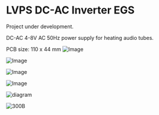 # LVPS DC-AC Inverter EGS

Project under development.

DC-AC 4-8V AC 50Hz power supply for heating audio tubes.

PCB size: 110 x 44 mm
![Image](https://github.com/user-attachments/assets/af36d67a-adfe-43c5-a450-950cb3fb4ff4)

![Image](https://github.com/user-attachments/assets/437346ce-3bf4-4e10-8401-fb9d07904c19)

![Image](https://github.com/user-attachments/assets/be2427a3-78cb-4e86-9e78-e31dfb34a242)

![Image](https://github.com/user-attachments/assets/a3d923b7-ceec-48d9-af9a-49af754f5950)

![diagram](https://github.com/user-attachments/assets/ecf15c73-93f6-4e5f-9827-ab029d881412)

![300B](https://github.com/user-attachments/assets/f6abea5d-960c-43b1-8391-2fd42699885a)
